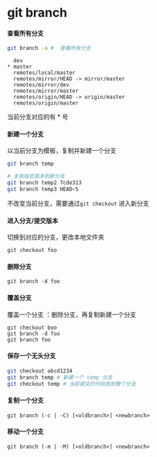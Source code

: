 # git branch 

#### 查看所有分支
``` bash
git branch -a #  查看所有分支
```

```
  dev
* master
  remotes/local/master
  remotes/mirror/HEAD -> mirror/master
  remotes/mirror/dev
  remotes/mirror/master
  remotes/origin/HEAD -> origin/master
  remotes/origin/master
```

当前分支对应的有 * 号


#### 新建一个分支
以当前分支为模板，复制并新建一个分支 
``` bash
git branch temp

# 复制指定版本到新分支
git branch temp2 7cde313
git branch temp3 HEAD~5
```
不改变当前分支，需要通过`git checkout` 进入新分支

#### 进入分支/提交版本

切换到对应的分支，更改本地文件夹
```
git checkout foo
```

#### 删除分支
```
git branch -d foo
```

#### 覆盖分支
覆盖一个分支 ：删除分支，再复制新建一个分支 
```
git checkout boo
git branch -d foo
git branch foo
```


#### 保存一个无头分支
``` bash
git checkout abcd1234 
git branch temp # 新建一个 temp 分支
git checkout temp # 当前提交的代码放到整个分支 
```
#### 复制一个分支
```
git branch (-c | -C) [<oldbranch>] <newbranch>
```
#### 移动一个分支
```
git branch (-m | -M) [<oldbranch>] <newbranch>
```

